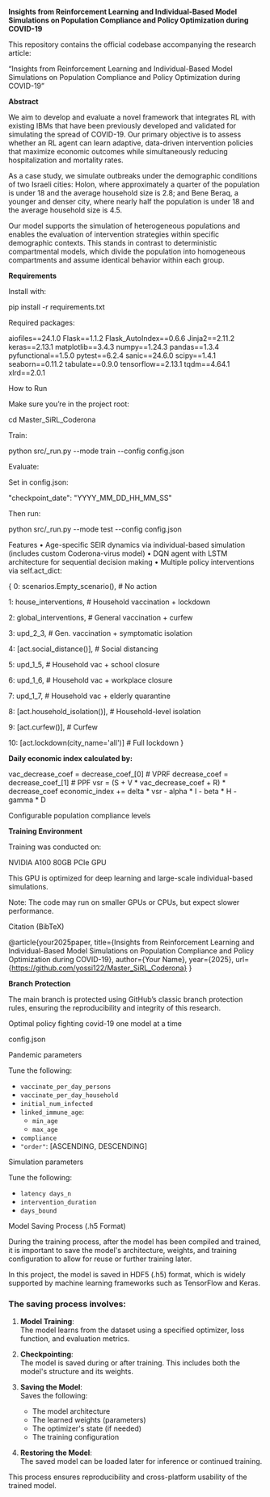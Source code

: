 **Insights from Reinforcement Learning and Individual-Based Model Simulations on Population Compliance and Policy Optimization during COVID-19**

This repository contains the official codebase accompanying the research article:

“Insights from Reinforcement Learning and Individual-Based Model Simulations on Population Compliance and Policy Optimization during COVID-19”

**Abstract**

We aim to develop and evaluate a novel framework that integrates RL with existing IBMs that have been previously developed and validated for simulating the spread of COVID-19.
Our primary objective is to assess whether an RL agent can learn adaptive, data-driven intervention policies that maximize economic outcomes while simultaneously reducing hospitalization and mortality rates.

As a case study, we simulate outbreaks under the demographic conditions of two Israeli cities:
Holon, where approximately a quarter of the population is under 18 and the average household size is 2.8; and
Bene Beraq, a younger and denser city, where nearly half the population is under 18 and the average household size is 4.5.

Our model supports the simulation of heterogeneous populations and enables the evaluation of intervention strategies within specific demographic contexts. This stands in contrast to deterministic compartmental models, which divide the population into homogeneous compartments and assume identical behavior within each group.

**Requirements**

Install with:

pip install -r requirements.txt

Required packages:

aiofiles==24.1.0
Flask==1.1.2
Flask_AutoIndex==0.6.6
Jinja2==2.11.2
keras==2.13.1
matplotlib==3.4.3
numpy==1.24.3
pandas==1.3.4
pyfunctional==1.5.0
pytest==6.2.4
sanic==24.6.0
scipy==1.4.1
seaborn==0.11.2
tabulate==0.9.0
tensorflow==2.13.1
tqdm==4.64.1
xlrd==2.0.1

How to Run

Make sure you’re in the project root:

cd Master_SiRL_Coderona

Train:

python src/_run.py --mode train --config config.json

Evaluate:

Set in config.json:

"checkpoint_date": "YYYY_MM_DD_HH_MM_SS"

Then run:

python src/_run.py --mode test --config config.json



Features
	•	Age-specific SEIR dynamics via individual-based simulation (includes custom Coderona-virus model)
	•	DQN agent with LSTM architecture for sequential decision making
	•	Multiple policy interventions via self.act_dict:

{
  0: scenarios.Empty_scenario(),          # No action
  
  1: house_interventions,                 # Household vaccination + lockdown
  
  2: global_interventions,                # General vaccination + curfew
  
  3: upd_2_3,                             # Gen. vaccination + symptomatic isolation
  
  4: [act.social_distance()],            # Social distancing
  
  5: upd_1_5,                             # Household vac + school closure
  
  6: upd_1_6,                             # Household vac + workplace closure
  
  7: upd_1_7,                             # Household vac + elderly quarantine
  
  8: [act.household_isolation()],        # Household-level isolation
  
  9: [act.curfew()],                      # Curfew
  
  10: [act.lockdown(city_name='all')]    # Full lockdown
}

**Daily economic index calculated by:**

vac_decrease_coef = decrease_coef_[0]  # VPRF
decrease_coef = decrease_coef_[1]      # PPF
vsr = (S + V * vac_decrease_coef + R) * decrease_coef
economic_index += delta * vsr - alpha * I - beta * H - gamma * D

Configurable population compliance levels



**Training Environment**

Training was conducted on:

NVIDIA A100 80GB PCIe GPU

This GPU is optimized for deep learning and large-scale individual-based simulations.

Note: The code may run on smaller GPUs or CPUs, but expect slower performance.


Citation (BibTeX)

@article{your2025paper,
  title={Insights from Reinforcement Learning and Individual-Based Model Simulations on Population Compliance and Policy Optimization during COVID-19},
  author={Your Name},
  year={2025},
  url={https://github.com/yossi122/Master_SiRL_Coderona}
}

**Branch Protection**

The main branch is protected using GitHub’s classic branch protection rules, ensuring the reproducibility and integrity of this research.

Optimal policy fighting covid-19 one model at a time

config.json

Pandemic parameters

Tune the following:
- `vaccinate_per_day_persons`
- `vaccinate_per_day_household`
- `initial_num_infected`
- `linked_immune_age`:
  - `min_age`
  - `max_age`
- `compliance`
- `"order"`: [ASCENDING, DESCENDING]

Simulation parameters

Tune the following:
- `latency days_n`
- `intervention_duration`
- `days_bound`

Model Saving Process (.h5 Format)

During the training process, after the model has been compiled and trained, it is important to save the model's architecture, weights, and training configuration to allow for reuse or further training later.

In this project, the model is saved in HDF5 (.h5) format, which is widely supported by machine learning frameworks such as TensorFlow and Keras.

### The saving process involves:

1. **Model Training**:  
   The model learns from the dataset using a specified optimizer, loss function, and evaluation metrics.

2. **Checkpointing**:  
   The model is saved during or after training. This includes both the model's structure and its weights.

3. **Saving the Model**:  
   Saves the following:
   - The model architecture
   - The learned weights (parameters)
   - The optimizer's state (if needed)
   - The training configuration

4. **Restoring the Model**:  
   The saved model can be loaded later for inference or continued training.

This process ensures reproducibility and cross-platform usability of the trained model.


